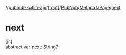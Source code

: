 //[pubnub-kotlin-api](../../../../index.md)/[[root]](../../index.md)/[PubNub](../index.md)/[MetadataPage](index.md)/[next](next.md)

# next

[js]\
abstract var [next](next.md): [String](https://kotlinlang.org/api/latest/jvm/stdlib/kotlin-stdlib/kotlin/-string/index.html)?
